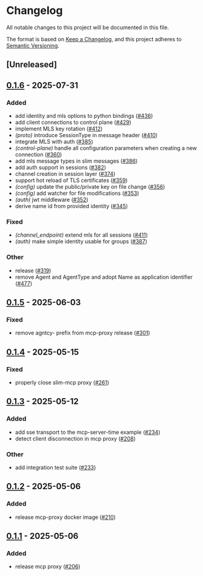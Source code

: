 # Changelog

All notable changes to this project will be documented in this file.

The format is based on [Keep a Changelog](https://keepachangelog.com/en/1.0.0/),
and this project adheres to [Semantic Versioning](https://semver.org/spec/v2.0.0.html).

## [Unreleased]

## [0.1.6](https://github.com/agntcy/slim/compare/slim-mcp-proxy-v0.1.5...slim-mcp-proxy-v0.1.6) - 2025-07-31

### Added

- add identity and mls options to python bindings ([#436](https://github.com/agntcy/slim/pull/436))
- add client connections to control plane ([#429](https://github.com/agntcy/slim/pull/429))
- implement MLS key rotation ([#412](https://github.com/agntcy/slim/pull/412))
- *(proto)* introduce SessionType in message header ([#410](https://github.com/agntcy/slim/pull/410))
- integrate MLS with auth ([#385](https://github.com/agntcy/slim/pull/385))
- *(control-plane)* handle all configuration parameters when creating a new connection ([#360](https://github.com/agntcy/slim/pull/360))
- add mls message types in slim messages ([#386](https://github.com/agntcy/slim/pull/386))
- add auth support in sessions ([#382](https://github.com/agntcy/slim/pull/382))
- channel creation in session layer ([#374](https://github.com/agntcy/slim/pull/374))
- support hot reload of TLS certificates ([#359](https://github.com/agntcy/slim/pull/359))
- *(config)* update the public/private key on file change ([#356](https://github.com/agntcy/slim/pull/356))
- *(config)* add watcher for file modifications ([#353](https://github.com/agntcy/slim/pull/353))
- *(auth)* jwt middleware ([#352](https://github.com/agntcy/slim/pull/352))
- derive name id from provided identity ([#345](https://github.com/agntcy/slim/pull/345))

### Fixed

- *(channel_endpoint)* extend mls for all sessions ([#411](https://github.com/agntcy/slim/pull/411))
- *(auth)* make simple identity usable for groups ([#387](https://github.com/agntcy/slim/pull/387))

### Other

- release ([#319](https://github.com/agntcy/slim/pull/319))
- remove Agent and AgentType and adopt Name as application identifier ([#477](https://github.com/agntcy/slim/pull/477))

## [0.1.5](https://github.com/agntcy/agp/compare/slim-mcp-proxy-v0.1.4...slim-mcp-proxy-v0.1.5) - 2025-06-03

### Fixed

- remove agntcy- prefix from mcp-proxy release ([#301](https://github.com/agntcy/agp/pull/301))

## [0.1.4](https://github.com/agntcy/slim/compare/slim-mcp-proxy-v0.1.3...slim-mcp-proxy-v0.1.4) - 2025-05-15

### Fixed

- properly close slim-mcp proxy ([#261](https://github.com/agntcy/slim/pull/261))

## [0.1.3](https://github.com/agntcy/slim/compare/slim-mcp-proxy-v0.1.2...slim-mcp-proxy-v0.1.3) - 2025-05-12

### Added

- add sse transport to the mcp-server-time example ([#234](https://github.com/agntcy/slim/pull/234))
- detect client disconnection in mcp proxy ([#208](https://github.com/agntcy/slim/pull/208))

### Other

- add integration test suite ([#233](https://github.com/agntcy/slim/pull/233))

## [0.1.2](https://github.com/agntcy/slim/compare/slim-mcp-proxy-v0.1.1...slim-mcp-proxy-v0.1.2) - 2025-05-06

### Added

- release mcp-proxy docker image ([#210](https://github.com/agntcy/slim/pull/210))

## [0.1.1](https://github.com/agntcy/slim/compare/slim-mcp-proxy-v0.1.0...slim-mcp-proxy-v0.1.1) - 2025-05-06

### Added

- release mcp proxy ([#206](https://github.com/agntcy/slim/pull/206))
